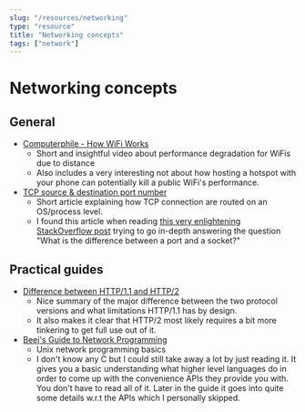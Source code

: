 ```yaml
---
slug: "/resources/networking"
type: "resource"
title: "Networking concepts"
tags: ["network"]
---
```


# Networking concepts

## General

- [Computerphile - How WiFi Works](https://youtu.be/vvKbMueRzrI)
  - Short and insightful video about performance degradation for WiFis due to distance
  - Also includes a very interesting not about how hosting a hotspot with your phone can potentially kill a public WiFi's performance.
- [TCP source & destination port number](https://www.firewall.cx/networking-topics/protocols/tcp/133-tcp-source-destination-ports.html)
  - Short article explaining how TCP connection are routed on an OS/process level.
  - I found this article when reading [this very enlightening StackOverflow post](https://stackoverflow.com/questions/152457/what-is-the-difference-between-a-port-and-a-socket/152863#152863) trying to go in-depth answering the question "What is the difference between a port and a socket?"

## Practical guides

- [Difference between HTTP/1.1 and HTTP/2](https://www.digitalocean.com/community/tutorials/http-1-1-vs-http-2-what-s-the-difference)
  - Nice summary of the major difference between the two protocol versions and what limitations HTTP/1.1 has by design.
  - It also makes it clear that HTTP/2 most likely requires a bit more tinkering to get full use out of it.
- [Beej's Guide to Network Programming](https://beej.us/guide/bgnet/html/#client-server-background)
  - Unix network programming basics
  - I don't know any C but I could still take away a lot by just reading it. It gives you a basic understanding what higher level languages do in order to come up with the convenience APIs they provide you with. You don't have to read all of it. Later in the guide it goes into quite some details w.r.t the APIs which I personally skipped.
